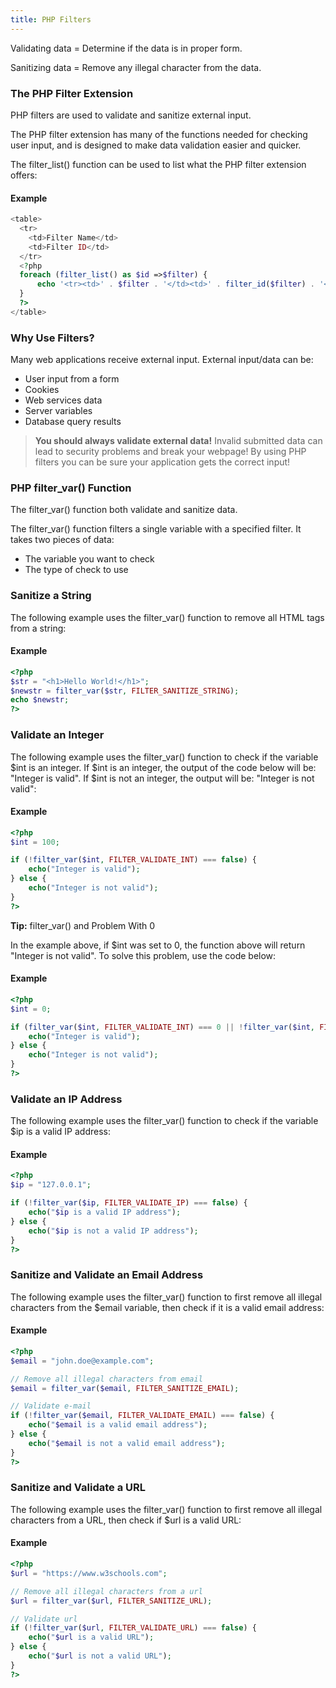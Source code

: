 ```yaml
---
title: PHP Filters
---
```


Validating data = Determine if the data is in proper form.

Sanitizing data = Remove any illegal character from the data.

### The PHP Filter Extension

PHP filters are used to validate and sanitize external input.

The PHP filter extension has many of the functions needed for checking user input, and is designed to make data validation easier and quicker.

The filter_list() function can be used to list what the PHP filter extension offers:

#### Example
```php
<table>
  <tr>
    <td>Filter Name</td>
    <td>Filter ID</td>
  </tr>
  <?php
  foreach (filter_list() as $id =>$filter) {
      echo '<tr><td>' . $filter . '</td><td>' . filter_id($filter) . '</td></tr>';
  }
  ?>
</table>
```

### Why Use Filters?

Many web applications receive external input. External input/data can be:

* User input from a form
* Cookies
* Web services data
* Server variables
* Database query results

> **You should always validate external data!**
> Invalid submitted data can lead to security problems and break your webpage!
> By using PHP filters you can be sure your application gets the correct input!


### PHP filter_var() Function

The filter_var() function both validate and sanitize data.

The filter_var() function filters a single variable with a specified filter. It takes two pieces of data:

* The variable you want to check
* The type of check to use

### Sanitize a String

The following example uses the filter_var() function to remove all HTML tags from a string:

#### Example
```php
<?php
$str = "<h1>Hello World!</h1>";
$newstr = filter_var($str, FILTER_SANITIZE_STRING);
echo $newstr;
?>
```

### Validate an Integer

The following example uses the filter_var() function to check if the variable $int is an integer. If $int is an integer, the output of the code below will be: "Integer is valid". If $int is not an integer, the output will be: "Integer is not valid":

#### Example
```php
<?php
$int = 100;

if (!filter_var($int, FILTER_VALIDATE_INT) === false) {
    echo("Integer is valid");
} else {
    echo("Integer is not valid");
}
?>
```
**Tip:** filter_var() and Problem With 0

In the example above, if $int was set to 0, the function above will return "Integer is not valid". To solve this problem, use the code below:

#### Example
```php
<?php
$int = 0;

if (filter_var($int, FILTER_VALIDATE_INT) === 0 || !filter_var($int, FILTER_VALIDATE_INT) === false) {
    echo("Integer is valid");
} else {
    echo("Integer is not valid");
}
?>
```

### Validate an IP Address

The following example uses the filter_var() function to check if the variable $ip is a valid IP address:

#### Example
```php
<?php
$ip = "127.0.0.1";

if (!filter_var($ip, FILTER_VALIDATE_IP) === false) {
    echo("$ip is a valid IP address");
} else {
    echo("$ip is not a valid IP address");
}
?>
```

### Sanitize and Validate an Email Address

The following example uses the filter_var() function to first remove all illegal characters from the $email variable, then check if it is a valid email address:

#### Example
```php
<?php
$email = "john.doe@example.com";

// Remove all illegal characters from email
$email = filter_var($email, FILTER_SANITIZE_EMAIL);

// Validate e-mail
if (!filter_var($email, FILTER_VALIDATE_EMAIL) === false) {
    echo("$email is a valid email address");
} else {
    echo("$email is not a valid email address");
}
?>
```

### Sanitize and Validate a URL

The following example uses the filter_var() function to first remove all illegal characters from a URL, then check if $url is a valid URL:

#### Example
```php
<?php
$url = "https://www.w3schools.com";

// Remove all illegal characters from a url
$url = filter_var($url, FILTER_SANITIZE_URL);

// Validate url
if (!filter_var($url, FILTER_VALIDATE_URL) === false) {
    echo("$url is a valid URL");
} else {
    echo("$url is not a valid URL");
}
?>
```
